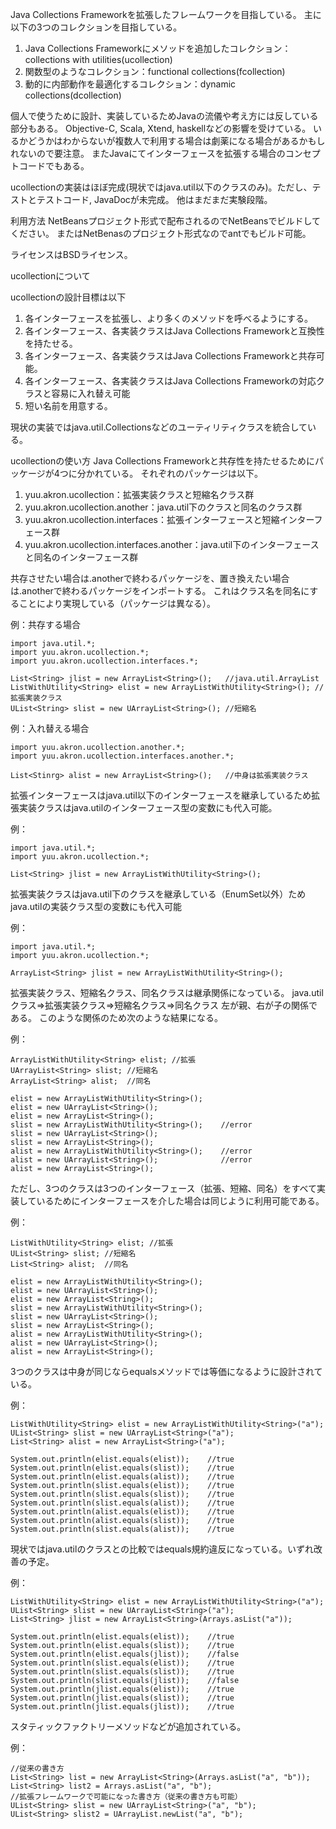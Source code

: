 Java Collections Frameworkを拡張したフレームワークを目指している。
主に以下の3つのコレクションを目指している。

1. Java Collections Frameworkにメソッドを追加したコレクション：collections with utilities(ucollection)
2. 関数型のようなコレクション：functional collections(fcollection)
3. 動的に内部動作を最適化するコレクション：dynamic collections(dcollection)

個人で使うために設計、実装しているためJavaの流儀や考え方には反している部分もある。
Objective-C, Scala, Xtend, haskellなどの影響を受けている。
いるかどうかはわからないが複数人で利用する場合は劇薬になる場合があるかもしれないので要注意。
またJavaにてインターフェースを拡張する場合のコンセプトコードでもある。

ucollectionの実装はほぼ完成(現状ではjava.util以下のクラスのみ)。ただし、テストとテストコード, JavaDocが未完成。
他はまだまだ実験段階。

利用方法
NetBeansプロジェクト形式で配布されるのでNetBeansでビルドしてください。
またはNetBenasのプロジェクト形式なのでantでもビルド可能。

ライセンスはBSDライセンス。


ucollectionについて

ucollectionの設計目標は以下

1. 各インターフェースを拡張し、より多くのメソッドを呼べるようにする。
2. 各インターフェース、各実装クラスはJava Collections Frameworkと互換性を持たせる。
3. 各インターフェース、各実装クラスはJava Collections Frameworkと共存可能。
4. 各インターフェース、各実装クラスはJava Collections Frameworkの対応クラスと容易に入れ替え可能
5. 短い名前を用意する。

現状の実装ではjava.util.Collectionsなどのユーティリティクラスを統合している。

ucollectionの使い方
Java Collections Frameworkと共存性を持たせるためにパッケージが4つに分かれている。
それぞれのパッケージは以下。
1. yuu.akron.ucollection：拡張実装クラスと短縮名クラス群
2. yuu.akron.ucollection.another：java.util下のクラスと同名のクラス群
3. yuu.akron.ucollection.interfaces：拡張インターフェースと短縮インターフェース群
4. yuu.akron.ucollection.interfaces.another：java.util下のインターフェースと同名のインターフェース群

共存させたい場合は.anotherで終わるパッケージを、置き換えたい場合は.anotherで終わるパッケージをインポートする。
これはクラス名を同名にすることにより実現している（パッケージは異なる）。

例：共存する場合

    import java.util.*;
    import yuu.akron.ucollection.*;
    import yuu.akron.ucollection.interfaces.*;

    List<String> jlist = new ArrayList<String>();   //java.util.ArrayList
    ListWithUtility<String> elist = new ArrayListWithUtility<String>(); //拡張実装クラス
    UList<String> slist = new UArrayList<String>(); //短縮名

例：入れ替える場合

    import yuu.akron.ucollection.another.*;
    import yuu.akron.ucollection.interfaces.another.*;

    List<Stinrg> alist = new ArrayList<String>();   //中身は拡張実装クラス


拡張インターフェースはjava.util以下のインターフェースを継承しているため拡張実装クラスはjava.utilのインターフェース型の変数にも代入可能。

例：

    import java.util.*;
    import yuu.akron.ucollection.*;

    List<String> jlist = new ArrayListWithUtility<String>();

拡張実装クラスはjava.util下のクラスを継承している（EnumSet以外）ためjava.utilの実装クラス型の変数にも代入可能

例：

    import java.util.*;
    import yuu.akron.ucollection.*;

    ArrayList<String> jlist = new ArrayListWithUtility<String>();

拡張実装クラス、短縮名クラス、同名クラスは継承関係になっている。
java.utilクラス=>拡張実装クラス=>短縮名クラス=>同名クラス
左が親、右が子の関係である。
このような関係のため次のような結果になる。

例：

    ArrayListWithUtility<String> elist; //拡張
    UArrayList<String> slist; //短縮名
    ArrayList<String> alist;  //同名
    
    elist = new ArrayListWithUtility<String>();
    elist = new UArrayList<String>();
    elist = new ArrayList<String>();
    slist = new ArrayListWithUtility<String>();    //error
    slist = new UArrayList<String>();
    slist = new ArrayList<String>();
    alist = new ArrayListWithUtility<String>();    //error
    alist = new UArrayList<String>();              //error
    alist = new ArrayList<String>();

ただし、3つのクラスは3つのインターフェース（拡張、短縮、同名）をすべて実装しているためにインターフェースを介した場合は同じように利用可能である。

例：

    ListWithUtility<String> elist; //拡張
    UList<String> slist; //短縮名
    List<String> alist;  //同名

    elist = new ArrayListWithUtility<String>();
    elist = new UArrayList<String>();
    elist = new ArrayList<String>();
    slist = new ArrayListWithUtility<String>();
    slist = new UArrayList<String>();
    slist = new ArrayList<String>();
    alist = new ArrayListWithUtility<String>();
    alist = new UArrayList<String>();
    alist = new ArrayList<String>();

3つのクラスは中身が同じならequalsメソッドでは等価になるように設計されている。

例：

    ListWithUtility<String> elist = new ArrayListWithUtility<String>("a");
    UList<String> slist = new UArrayList<String>("a");
    List<String> alist = new ArrayList<String>("a");

    System.out.println(elist.equals(elist));    //true
    System.out.println(elist.equals(slist));    //true
    System.out.println(elist.equals(alist));    //true
    System.out.println(slist.equals(elist));    //true
    System.out.println(slist.equals(slist));    //true
    System.out.println(slist.equals(alist));    //true
    System.out.println(alist.equals(elist));    //true
    System.out.println(alist.equals(slist));    //true
    System.out.println(slist.equals(alist));    //true

現状ではjava.utilのクラスとの比較ではequals規約違反になっている。いずれ改善の予定。

例：

    ListWithUtility<String> elist = new ArrayListWithUtility<String>("a");
    UList<String> slist = new UArrayList<String>("a");
    List<String> jlist = new ArrayList<String>(Arrays.asList("a"));

    System.out.println(elist.equals(elist));    //true
    System.out.println(elist.equals(slist));    //true
    System.out.println(elist.equals(jlist));    //false
    System.out.println(slist.equals(elist));    //true
    System.out.println(slist.equals(slist));    //true
    System.out.println(slist.equals(jlist));    //false
    System.out.println(jlist.equals(elist));    //true
    System.out.println(jlist.equals(slist));    //true
    System.out.println(jlist.equals(jlist));    //true

スタティックファクトリーメソッドなどが追加されている。

例：

    //従来の書き方
    List<String> list = new ArrayList<String>(Arrays.asList("a", "b"));
    List<String> list2 = Arrays.asList("a", "b");
    //拡張フレームワークで可能になった書き方（従来の書き方も可能）
    UList<String> slist = new UArrayList<String>("a", "b");
    UList<String> slist2 = UArrayList.newList("a", "b");
